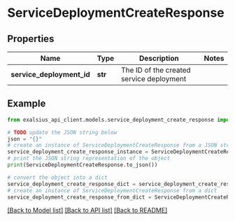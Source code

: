 # ServiceDeploymentCreateResponse


## Properties

Name | Type | Description | Notes
------------ | ------------- | ------------- | -------------
**service_deployment_id** | **str** | The ID of the created service deployment | 

## Example

```python
from exalsius_api_client.models.service_deployment_create_response import ServiceDeploymentCreateResponse

# TODO update the JSON string below
json = "{}"
# create an instance of ServiceDeploymentCreateResponse from a JSON string
service_deployment_create_response_instance = ServiceDeploymentCreateResponse.from_json(json)
# print the JSON string representation of the object
print(ServiceDeploymentCreateResponse.to_json())

# convert the object into a dict
service_deployment_create_response_dict = service_deployment_create_response_instance.to_dict()
# create an instance of ServiceDeploymentCreateResponse from a dict
service_deployment_create_response_from_dict = ServiceDeploymentCreateResponse.from_dict(service_deployment_create_response_dict)
```
[[Back to Model list]](../README.md#documentation-for-models) [[Back to API list]](../README.md#documentation-for-api-endpoints) [[Back to README]](../README.md)


